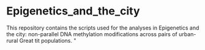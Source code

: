 # Epigenetics_and_the_city
This repository contains the scripts used for the analyses in Epigenetics and the city: non-parallel DNA methylation modifications across pairs of urban-rural Great tit populations. "
